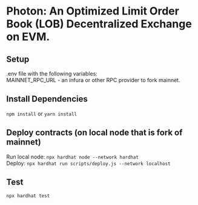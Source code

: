 # Photon: An Optimized Limit Order Book (LOB) Decentralized Exchange on EVM.

## Setup
.env file with the following variables:  
MAINNET_RPC_URL - an infura or other RPC provider to fork mainnet.


## Install Dependencies

```npm install``` or ```yarn install```

## Deploy contracts (on local node that is fork of mainnet)

Run local node: ```npx hardhat node --network hardhat```  
Deploy: ```npx hardhat run scripts/deploy.js --network localhost```

## Test

```npx hardhat test```

